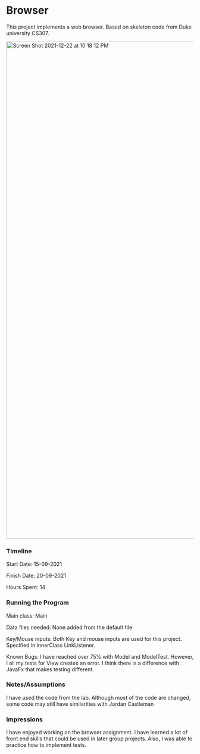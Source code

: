 Browser
====

This project implements a web browser. Based on skeleton code from Duke university CS307.

<img width="1336" alt="Screen Shot 2021-12-22 at 10 18 12 PM" src="https://user-images.githubusercontent.com/35345069/147099251-fb0f3579-ed78-45b9-a696-0a2e3bfaa170.png">


### Timeline

Start Date: 15-09-2021

Finish Date: 20-09-2021

Hours Spent: 14


### Running the Program

Main class: Main

Data files needed: None added from the default file

Key/Mouse inputs: Both Key and mouse inputs are used for this project. Specified in innerClass LinkListener.

Known Bugs: I have reached over 75% with Model and ModelTest. However, I all my tests for View creates an error. 
I think there is a difference with JavaFx that makes testing different. 


### Notes/Assumptions
I have used the code from the lab. Although most of the code are changed, some code may still have similarities with 
Jordan Castleman

### Impressions
I have enjoyed working on the browser assignment. I have learned a lot of front end skills that could be used in later
group projects. Also, I was able to practice how to implement tests. 
